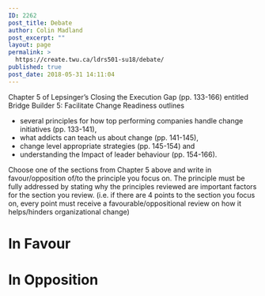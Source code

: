 ```yaml
---
ID: 2262
post_title: Debate
author: Colin Madland
post_excerpt: ""
layout: page
permalink: >
  https://create.twu.ca/ldrs501-su18/debate/
published: true
post_date: 2018-05-31 14:11:04
---
```

<!--themify_builder_static-->Chapter 5 of Lepsinger’s Closing the Execution Gap (pp. 133-166) entitled Bridge Builder 5: Facilitate Change Readiness outlines
<ul>
 	<li>several principles for how top performing companies handle change initiatives (pp. 133-141),</li>
 	<li>what addicts can teach us about change (pp. 141-145),</li>
 	<li>change level appropriate strategies (pp. 145-154) and</li>
 	<li>understanding the Impact of leader behaviour (pp. 154-166).</li>
</ul>
Choose one of the sections from Chapter 5 above and write in favour/opposition of/to the principle you focus on. The principle must be fully addressed by stating why the principles reviewed are important factors for the section you review. (i.e. if there are 4 points to the section you focus on, every point must receive a favourable/oppositional review on how it helps/hinders organizational change)
<h1>In Favour</h1>
<h1>In Opposition</h1>
<!--/themify_builder_static-->